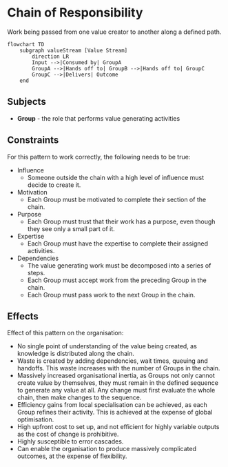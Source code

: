 # Chain of Responsibility

Work being passed from one value creator to another along a defined path.

```mermaid
flowchart TD
    subgraph valueStream [Value Stream]
        direction LR
        Input -->|Consumed by| GroupA
        GroupA -->|Hands off to| GroupB -->|Hands off to| GroupC
        GroupC -->|Delivers| Outcome
    end
```

## Subjects

* **Group** - the role that performs value generating activities

## Constraints

For this pattern to work correctly, the following needs to be true:

* Influence
  * Someone outside the chain with a high level of influence must decide to create it.
* Motivation
  * Each Group must be motivated to complete their section of the chain.
* Purpose
  * Each Group must trust that their work has a purpose, even though they see only a small part of it.
* Expertise
  * Each Group must have the expertise to complete their assigned activities.
* Dependencies
  * The value generating work must be decomposed into a series of steps.
  * Each Group must accept work from the preceding Group in the chain.
  * Each Group must pass work to the next Group in the chain.

## Effects

Effect of this pattern on the organisation:

* No single point of understanding of the value being created, as knowledge is distributed along the chain.
* Waste is created by adding dependencies, wait times, queuing and handoffs. This waste increases with the number of Groups in the chain.
* Massively increased organisational inertia, as Groups not only cannot create value by themselves, they must remain in the defined sequence to generate any value at all. Any change must first evaluate the whole chain, then make changes to the sequence.
* Efficiency gains from local specialisation can be achieved, as each Group refines their activity. This is achieved at the expense of global optimisation.
* High upfront cost to set up, and not efficient for highly variable outputs as the cost of change is prohibitive.
* Highly susceptible to error cascades.
* Can enable the organisation to produce massively complicated outcomes, at the expense of flexibility.
